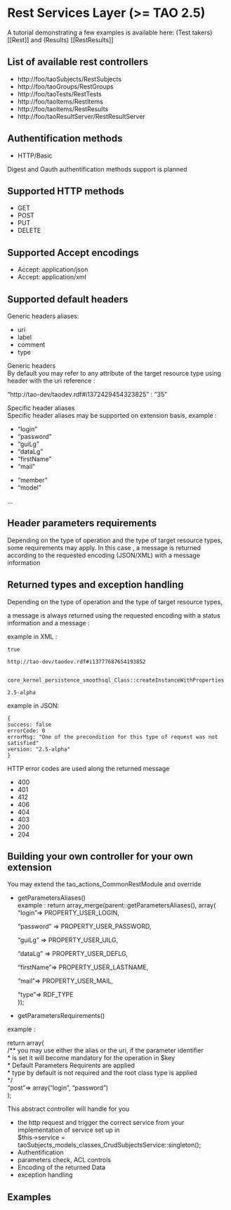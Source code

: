 <!--
parent:
    title: Documentation_for_core_components
author:
    - 'Patrick Plichart'
created_at: '2013-08-29 09:35:35'
updated_at: '2014-07-31 13:09:49'
tags:
    - 'Documentation for core components'
-->

Rest Services Layer (\>= TAO 2.5)
=================================

A tutorial demonstrating a few examples is available here: (Test takers) [[Rest]] and (Results) [[RestResults]]

List of available rest controllers
----------------------------------

-   http://foo/taoSubjects/RestSubjects
-   http://foo/taoGroups/RestGroups
-   http://foo/taoTests/RestTests
-   http://foo/taoItems/RestItems
-   http://foo/taoItems/RestResults
-   http://foo/taoResultServer/RestResultServer

Authentification methods
------------------------

-   HTTP/Basic

Digest and Oauth authentification methods support is planned

Supported HTTP methods
----------------------

-   GET
-   POST
-   PUT
-   DELETE

Supported Accept encodings
--------------------------

-   Accept: application/json
-   Accept: application/xml

Supported default headers
-------------------------

Generic headers aliases:

-   uri
-   label
-   comment
-   type

Generic headers<br/>
By default you may refer to any attribute of the target resource type using header with the uri reference :<br/>

“http://tao-dev/taodev.rdf\#i1372429454323825” : “35”

Specific header aliases<br/>
Specific header aliases may be supported on extension basis, example :

-   “login”
-   “password”
-   “guiLg”
-   “dataLg”
-   “firstName”
-   “mail”

<!-- -->

-   “member”
-   “model”

…

Header parameters requirements
------------------------------

Depending on the type of operation and the type of target resource types, some requirements may apply. In this case , a message is returned according to the requested encoding (JSON/XML) with a message information

Returned types and exception handling
-------------------------------------

Depending on the type of operation and the type of target resource types,<br/>

a message is always returned using the requested encoding with a status information and a message :<br/>

example in XML :



     
    true
     
    http://tao-dev/taodev.rdf#i13777687654193852


    core_kernel_persistence_smoothsql_Class::createInstanceWithProperties
     
    2.5-alpha
      

example in JSON:


    {
    success: false
    errorCode: 0
    errorMsg: "One of the precondition for this type of request was not satisfied"
    version: "2.5-alpha"
    }

HTTP error codes are used along the returned message

-   400
-   401
-   412
-   406
-   404
-   403
-   200
-   204

Building your own controller for your own extension
---------------------------------------------------

You may extend the tao\_actions\_CommonRestModule and override

-   getParametersAliases()<br/>
    example : return array\_merge(parent::getParametersAliases(), array(<br/>
     “login”=\> PROPERTY\_USER\_LOGIN,<br/>

     “password” =\> PROPERTY\_USER\_PASSWORD,<br/>

     “guiLg” =\> PROPERTY\_USER\_UILG,<br/>

     “dataLg” =\> PROPERTY\_USER\_DEFLG,<br/>

     “firstName”=\> PROPERTY\_USER\_LASTNAME,<br/>

     “mail”=\> PROPERTY\_USER\_MAIL,<br/>

     “type”=\> RDF\_TYPE<br/>
     ));
-   getParametersRequirements()

example :<br/>

return array(<br/>
 /\*\* you may use either the alias or the uri, if the parameter identifier<br/>
 \* is set it will become mandatory for the operation in \$key<br/>
 \* Default Parameters Requirents are applied<br/>
 \* type by default is not required and the root class type is applied<br/>
 \*/<br/>
 “post”=\> array(“login”, “password”)<br/>
 );<br/>

This abstract controller will handle for you

-   the http request and trigger the correct service from your implementation of service set up in<br/>
    \$this-\>service = taoSubjects\_models\_classes\_CrudSubjectsService::singleton();
-   Authentification
-   parameters check, ACL controls
-   Encoding of the returned Data
-   exception handling

Examples
--------
